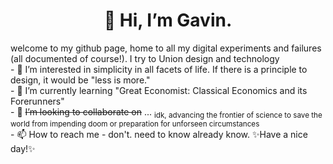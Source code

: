 <h1 align="center">👋 Hi, I’m Gavin.</h1>
welcome to my github page, home to all my digital experiments and failures (all documented of course!). I try to Union design and technology<br>
- 👀 I’m interested in simplicity in all facets of life. If there is a principle to design, it would be "less is more."<br>
- 🌱 I’m currently learning "Great Economist: Classical Economics and its Forerunners"<br>
- 💞️ <s>I’m looking to collaborate on</s> ... <sub>idk, advancing the frontier of science to save the world from impending doom or preparation for unforseen circumstances</sub><br>
- 📫 How to reach me - don't. need to know already know.
✨Have a nice day!✨
